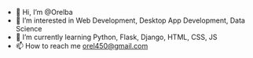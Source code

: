- 👋 Hi, I’m @Orelba
- 👀 I’m interested in Web Development, Desktop App Development, Data Science
- 🌱 I’m currently learning Python, Flask, Django, HTML, CSS, JS
- 📫 How to reach me orel450@gmail.com

<!---
Orelba/Orelba is a ✨ special ✨ repository because its `README.md` (this file) appears on your GitHub profile.
You can click the Preview link to take a look at your changes.
--->
